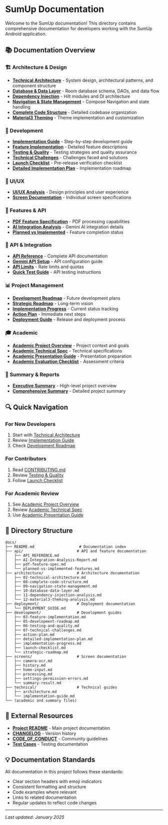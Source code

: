 # SumUp Documentation

Welcome to the SumUp documentation! This directory contains comprehensive documentation for developers working with the SumUp Android application.

## 📚 Documentation Overview

### 🏗️ Architecture & Design
- **[Technical Architecture](./architecture/02-technical-architecture.md)** - System design, architectural patterns, and component structure
- **[Database & Data Layer](./architecture/10-database-data-layer.md)** - Room database schema, DAOs, and data flow
- **[Dependency Injection](./architecture/11-dependency-injection-analysis.md)** - Hilt modules and DI architecture
- **[Navigation & State Management](./architecture/09-navigation-state-management.md)** - Compose Navigation and state handling
- **[Complete Code Structure](./architecture/08-complete-code-structure.md)** - Detailed codebase organization
- **[Material3 Theming](./architecture/12-material3-theming-analysis.md)** - Theme implementation and customization

### 🚀 Development
- **[Implementation Guide](./technical/implementation-guide.md)** - Step-by-step development guide
- **[Feature Implementation](./development/03-feature-implementation.md)** - Detailed feature descriptions
- **[Testing & Quality](./development/06-testing-and-quality.md)** - Testing strategies and quality assurance
- **[Technical Challenges](./development/07-technical-challenges.md)** - Challenges faced and solutions
- **[Launch Checklist](./development/launch-checklist.md)** - Pre-release verification checklist
- **[Detailed Implementation Plan](./development/detailed-implementation-plan.md)** - Implementation roadmap

### 🎨 UI/UX
- **[UI/UX Analysis](./04-ui-ux-analysis.md)** - Design principles and user experience
- **[Screen Documentation](./screens/)** - Individual screen specifications

### 📱 Features & API
- **[PDF Feature Specification](./api/pdf-feature-spec.md)** - PDF processing capabilities
- **[AI Integration Analysis](./api/AI-Integration-Analysis-Report.md)** - Gemini AI integration details
- **[Planned vs Implemented](./api/planned-vs-implemented-features.md)** - Feature completion status

### 🔧 API & Integration
- **[API Reference](./api/API_REFERENCE.md)** - Complete API documentation
- **[Gemini API Setup](../GEMINI_API_SETUP.md)** - API configuration guide
- **[API Limits](../GEMINI_API_LIMITS.md)** - Rate limits and quotas
- **[Quick Test Guide](../QUICK_TEST_GUIDE.md)** - API testing instructions

### 📊 Project Management
- **[Development Roadmap](./development/05-development-roadmap.md)** - Future development plans
- **[Strategic Roadmap](./development/strategic-roadmap.md)** - Long-term vision
- **[Implementation Progress](./development/implementation-progress.md)** - Current status tracking
- **[Action Plan](./development/action-plan.md)** - Immediate next steps
- **[Deployment Guide](./deployment/DEPLOYMENT_GUIDE.md)** - Release and deployment process

### 🎓 Academic
- **[Academic Project Overview](./01-academic-project-overview.md)** - Project context and goals
- **[Academic Technical Spec](./academic-technical-spec.md)** - Technical specifications
- **[Academic Presentation Guide](./13-academic-presentation-guide.md)** - Presentation preparation
- **[Academic Evaluation Checklist](./academic-evaluation-checklist.md)** - Assessment criteria

### 📝 Summary & Reports
- **[Executive Summary](./executive-summary.md)** - High-level project overview
- **[Comprehensive Summary](./14-comprehensive-summary.md)** - Detailed project summary

## 🔍 Quick Navigation

### For New Developers
1. Start with [Technical Architecture](./architecture/02-technical-architecture.md)
2. Review [Implementation Guide](./technical/implementation-guide.md)
3. Check [Development Roadmap](./development/05-development-roadmap.md)

### For Contributors
1. Read [CONTRIBUTING.md](../CONTRIBUTING.md)
2. Review [Testing & Quality](./development/06-testing-and-quality.md)
3. Follow [Launch Checklist](./development/launch-checklist.md)

### For Academic Review
1. See [Academic Project Overview](./01-academic-project-overview.md)
2. Review [Academic Technical Spec](./academic-technical-spec.md)
3. Use [Academic Presentation Guide](./13-academic-presentation-guide.md)

## 📂 Directory Structure

```
docs/
├── README.md                    # Documentation index
├── api/                        # API and feature documentation
│   ├── API_REFERENCE.md
│   ├── AI-Integration-Analysis-Report.md
│   ├── pdf-feature-spec.md
│   └── planned-vs-implemented-features.md
├── architecture/               # Architecture documentation
│   ├── 02-technical-architecture.md
│   ├── 08-complete-code-structure.md
│   ├── 09-navigation-state-management.md
│   ├── 10-database-data-layer.md
│   ├── 11-dependency-injection-analysis.md
│   └── 12-material3-theming-analysis.md
├── deployment/                 # Deployment documentation
│   └── DEPLOYMENT_GUIDE.md
├── development/                # Development guides
│   ├── 03-feature-implementation.md
│   ├── 05-development-roadmap.md
│   ├── 06-testing-and-quality.md
│   ├── 07-technical-challenges.md
│   ├── action-plan.md
│   ├── detailed-implementation-plan.md
│   ├── implementation-progress.md
│   ├── launch-checklist.md
│   └── strategic-roadmap.md
├── screens/                    # Screen documentation
│   ├── camera-ocr.md
│   ├── history.md
│   ├── home-input.md
│   ├── processing.md
│   ├── settings-permission-errors.md
│   └── summary-result.md
├── technical/                  # Technical guides
│   ├── architecture.md
│   └── implementation-guide.md
└── (academic and summary files)
```

## 🔗 External Resources

- **[Project README](../README.md)** - Main project documentation
- **[CHANGELOG](../CHANGELOG.md)** - Version history
- **[CODE_OF_CONDUCT](../CODE_OF_CONDUCT.md)** - Community guidelines
- **[Test Cases](../TEST_CASES.md)** - Testing documentation

## 💡 Documentation Standards

All documentation in this project follows these standards:
- Clear section headers with emoji indicators
- Consistent formatting and structure
- Code examples where relevant
- Links to related documentation
- Regular updates to reflect code changes

---

*Last updated: January 2025*